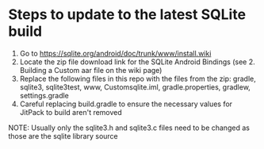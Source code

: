 # Steps to update to the latest SQLite build
1. Go to https://sqlite.org/android/doc/trunk/www/install.wiki
2. Locate the zip file download link for the SQLite Android Bindings (see 2. Building a Custom aar file on the wiki page)
3. Replace the following files in this repo with the files from the zip: gradle, sqlite3, sqlite3test, www, Customsqlite.iml, gradle.properties, gradlew, settings.gradle
4. Careful replacing build.gradle to ensure the necessary values for JitPack to build aren't removed

NOTE: Usually only the sqlite3.h and sqlite3.c files need to be changed as those are the sqlite library source